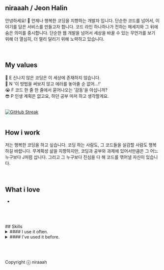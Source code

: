 ## niraaah / Jeon Halin
안녕하세요! 🐰 언제나 행복한 코딩을 지향하는 개발자 입니다. 단순한 코드를 넘어서, 이야기를 담은 서비스를 만들고자 합니다. 코드 라인 하나하나가 전하는 메세지와 그 뒤에 숨은 의미를 중시합니다. 단순한 웹 개발을 넘어서 세상을 바꿀 수 있는 무언가를 보기 위해 더 열심히, 더 멀리 달리기 위해 노력하고 있습니다.
<br />
<br />
<br />
## My values
🥳 E 신나지 않은 코딩은 이 세상에 존재하지 않습니다.<br />
🫠 N '이 방법을 써보지 않고 에러를 놓아줄 순 없어...!'<br />
😭 F 코드 한 줄 한 줄에서 묻어나오는 '감동'을 아십니까?<br />
😎 P 인생 계획은 없고요, 하던 공부 마저 하고 생각할게요.<br />
<br />
<br />
[![GitHub Streak](https://streak-stats.demolab.com?user=niraaah&theme=tokyonight&hide_border=true&date_format=M%20j%5B%2C%20Y%5D&mode=weekly)](https://git.io/streak-stats)
<br />
<br />
## How i work
저는 행복한 코딩을 하고 싶습니다. 코딩 하는 사람도, 그 코드들을 실감할 사람도 행복하길 바랍니다.  무계획성 삶을 지향하지만, 코딩과 공부와 과제에 있어서만큼은 그 어느 누구보다 J처럼 삽니다. 그리고 그 누구보다 진심을 다 해 코드를 엮어낼 자신이 있습니다.
<br />
<br />
<br />
## What i love
- 
<br />
<br />
<br />
## Skills
<details>
<summary>
  #### I use it often.
</summary>
   <div style="display:flex;gap:30px;flex-wrap:wrap;">
  <img src="https://img.shields.io/badge/js-F7DF1E?style=for-the-badge&logo=javascript&logoColor=black">
  <img src="https://img.shields.io/badge/express-000000?style=for-the-badge&logo=express&logoColor=white">
  <img src="https://img.shields.io/badge/python-3178C6?style=for-the-badge&logo=python&logoColor=white">
</div>
</details>

<details>
<summary>
  #### I've used it before.
</summary>
   <div style="display:flex;gap:30px;flex-wrap:wrap;">
  <img src="https://img.shields.io/badge/C/C++-2496ED?style=for-the-badge&logo=C&logoColor=pink">
  <img src="https://img.shields.io/badge/Java-007396?style=for-the-badge&logo=Java&logoColor=white">
  <img src="https://img.shields.io/badge/Docker-2496ED?style=for-the-badge&logo=Docker&logoColor=white">
  <img src="https://img.shields.io/badge/react-61DAFB?style=for-the-badge&logo=react&logoColor=black">
  <img src="https://img.shields.io/badge/MySQL-4479A1?style=for-the-badge&logo=mysql&logoColor=white">
</div>
</details>


<br />
<br />
<br />

Copyright ⓒ niraaah
